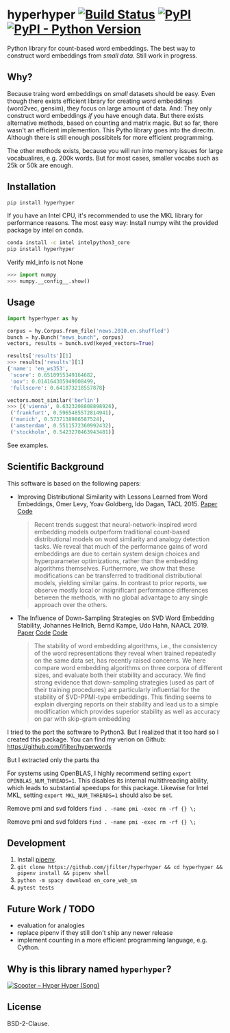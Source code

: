 # hyperhyper [![Build Status](https://travis-ci.com/jfilter/split-folders.svg?branch=master)](https://travis-ci.com/jfilter/split-folders) [![PyPI](https://img.shields.io/pypi/v/split-folders.svg)](https://pypi.org/project/split-folders/) [![PyPI - Python Version](https://img.shields.io/pypi/pyversions/split-folders.svg)](https://pypi.org/project/split-folders/)

Python library for count-based word embeddings. The best way to construct word embeddings from _small data_. Still work in progress.

## Why?

Because traing word embeddings on _small_ datasets should be easy. Even though there exists efficient library for creating word embeddings (word2vec, gensim), they focus on large amount of data. And: They only construct word embeddings _if_ you have enough data. But there exists alternative methods, based on counting and matrix magic. But so far, there wasn't an efficient implemention. This Pytho library goes into the direcitn. Although there is still enough possibitels for more efficient programming.

The other methods exists, because you will run into memory issues for large vocabualires, e.g. 200k words. But for most cases, smaller vocabs such as 25k or 50k are enough.

## Installation

```bash
pip install hyperhyper
```

If you have an Intel CPU, it's recommended to use the MKL library for performance reasons. The most easy way: Install numpy wiht the provided package by intel on conda.

```bash
conda install -c intel intelpython3_core
pip install hyperhyper
```

Verify mkl_info is not None

```python
>>> import numpy
>>> numpy.__config__.show()
```

## Usage

```python
import hyperhyper as hy

corpus = hy.Corpus.from_file('news.2010.en.shuffled')
bunch = hy.Bunch("news_bunch", corpus)
vectors, results = bunch.svd(keyed_vectors=True)

results['results'][1]
>>> results['results'][1]
{'name': 'en_ws353',
 'score': 0.6510955349164682,
 'oov': 0.014164305949008499,
 'fullscore': 0.641873218557878}

vectors.most_similar('berlin')
>>> [('vienna', 0.6323208808898926),
 ('frankfurt', 0.5965485572814941),
 ('munich', 0.5737138986587524),
 ('amsterdam', 0.5511572360992432),
 ('stockholm', 0.5423270463943481)]
```

See examples.

## Scientific Background

This software is based on the following papers:

-   Improving Distributional Similarity with Lessons Learned from Word Embeddings, Omer Levy, Yoav Goldberg, Ido Dagan, TACL 2015. [Paper](https://aclweb.org/anthology/papers/Q/Q15/Q15-1016/) [Code](https://bitbucket.org/omerlevy/hyperwords)
    > Recent trends suggest that neural-network-inspired word embedding models outperform traditional count-based distributional models on word similarity and analogy detection tasks. We reveal that much of the performance gains of word embeddings are due to certain system design choices and hyperparameter optimizations, rather than the embedding algorithms themselves. Furthermore, we show that these modifications can be transferred to traditional distributional models, yielding similar gains. In contrast to prior reports, we observe mostly local or insignificant performance differences between the methods, with no global advantage to any single approach over the others.
-   The Influence of Down-Sampling Strategies on SVD Word Embedding Stability, Johannes Hellrich, Bernd Kampe, Udo Hahn, NAACL 2019. [Paper](https://aclweb.org/anthology/papers/W/W19/W19-2003/) [Code](https://github.com/hellrich/hyperwords) [Code](https://github.com/hellrich/embedding_downsampling_comparison)
    > The stability of word embedding algorithms, i.e., the consistency of the word representations they reveal when trained repeatedly on the same data set, has recently raised concerns. We here compare word embedding algorithms on three corpora of different sizes, and evaluate both their stability and accuracy. We find strong evidence that down-sampling strategies (used as part of their training procedures) are particularly influential for the stability of SVD-PPMI-type embeddings. This finding seems to explain diverging reports on their stability and lead us to a simple modification which provides superior stability as well as accuracy on par with skip-gram embedding

I tried to the port the software to Python3. But I realized that it too hard so I created this package. You can find my verion on Github: https://github.com/jfilter/hyperwords

But I extracted only the parts tha

For systems using OpenBLAS, I highly recommend setting `export OPENBLAS_NUM_THREADS=1`. This disables its internal multithreading ability, which leads to substantial speedups for this package. Likewise for Intel MKL, setting `export MKL_NUM_THREADS=1` should also be set.

Remove pmi and svd folders
`find . -name pmi -exec rm -rf {} \;`

Remove pmi and svd folders
`find . -name pmi -exec rm -rf {} \;`

## Development

1. Install [pipenv](https://docs.pipenv.org/en/latest/).
2. `git clone https://github.com/jfilter/hyperhyper && cd hyperhyper && pipenv install && pipenv shell`
3. `python -m spacy download en_core_web_sm`
4. `pytest tests`

## Future Work / TODO

-   evaluation for analogies
-   replace pipenv if they still don't ship any newer release
-   implement counting in a more efficient programming language, e.g. Cython.

## Why is this library named `hyperhyper`?

[![Scooter – Hyper Hyper (Song)](https://img.youtube.com/vi/7Twnmhe948A/0.jpg)](https://www.youtube.com/watch?v=7Twnmhe948A "Scooter – Hyper Hyper")

## License

BSD-2-Clause.
